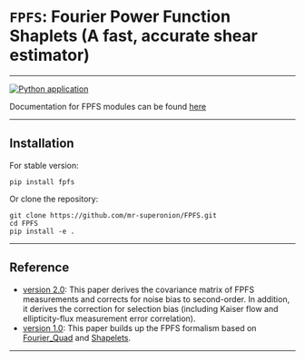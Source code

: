 # `FPFS`: Fourier Power Function Shaplets (A fast, accurate shear estimator)
----
[![Python application](https://github.com/mr-superonion/FPFS/actions/workflows/python-app.yml/badge.svg?branch=master)](https://github.com/mr-superonion/FPFS/actions/workflows/python-app.yml)

Documentation for FPFS modules can be found [here](https://fpfs.readthedocs.io/en/latest/)

----

## Installation

For stable version:
```shell
pip install fpfs
```

Or clone the repository:
```shell
git clone https://github.com/mr-superonion/FPFS.git
cd FPFS
pip install -e .
```
----

## Reference
+ [version 2.0](https://ui.adsabs.harvard.edu/abs/2021arXiv211001214L/abstract):
This paper derives the covariance matrix of FPFS measurements and corrects for
noise bias to second-order. In addition, it derives the correction for
selection bias (including Kaiser flow and ellipticity-flux measurement error
correlation).
+ [version 1.0](https://ui.adsabs.harvard.edu/abs/2018MNRAS.481.4445L/abstract):
This paper builds up the FPFS formalism based on
[Fourier_Quad](https://arxiv.org/abs/1312.5514) and
[Shapelets](https://arxiv.org/abs/astro-ph/0408445).
----
